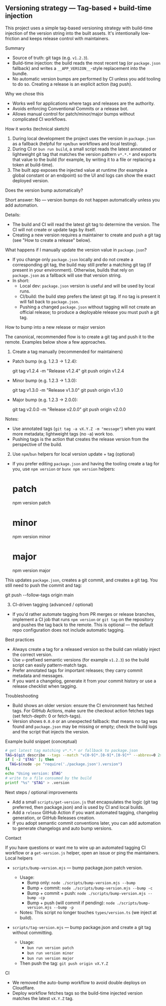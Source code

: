 ## Versioning strategy — Tag-based + build-time injection

This project uses a simple tag-based versioning strategy with build-time injection of the version string into the built assets. It's intentionally low-friction and keeps release control with maintainers.

Summary
- Source of truth: git tags (e.g. `v1.2.3`).
- Build-time injection: the build reads the most recent tag (or `package.json` fallback) and writes a `__APP_VERSION__`-style replacement into the bundle.
- No automatic version bumps are performed by CI unless you add tooling to do so. Creating a release is an explicit action (tag push).

Why we chose this
- Works well for applications where tags and releases are the authority.
- Avoids enforcing Conventional Commits or a release bot.
- Allows manual control for patch/minor/major bumps without complicated CI workflows.

How it works (technical sketch)

1. During local development the project uses the version in `package.json` as a fallback (helpful for `npm`/`bun` workflows and local testing).
2. During CI or `bun run build`, a small script reads the latest annotated or lightweight git tag that matches the version pattern `v*.*.*` and exports that value to the build (for example, by writing it to a file or replacing a token at build-time).
3. The built app exposes the injected value at runtime (for example a global constant or an endpoint) so the UI and logs can show the exact deployed version.

Does the version bump automatically?

Short answer: No — version bumps do not happen automatically unless you add automation.

Details:
- The build and CI will read the latest git tag to determine the version. The CI will not create or update tags by itself.
- Creating a new version requires a maintainer to create and push a git tag (see "How to create a release" below).

What happens if I manually update the version value in `package.json`?

- If you change only `package.json` locally and do not create a corresponding git tag, the build may still prefer a matching git tag (if present in your environment). Otherwise, builds that rely on `package.json` as a fallback will use that version string.
- In short:
  - Local dev: `package.json` version is useful and will be used by local runs.
  - CI/build: the build step prefers the latest git tag. If no tag is present it will fall back to `package.json`.
  - Pushing a changed `package.json` without tagging will not create an official release; to produce a deployable release you must push a git tag.

How to bump into a new release or major version

The canonical, recommended flow is to create a git tag and push it to the remote. Examples below show a few approaches.

1) Create a tag manually (recommended for maintainers)

- Patch bump (e.g. 1.2.3 → 1.2.4):

  git tag v1.2.4 -m "Release v1.2.4"
  git push origin v1.2.4

- Minor bump (e.g. 1.2.3 → 1.3.0):

  git tag v1.3.0 -m "Release v1.3.0"
  git push origin v1.3.0

- Major bump (e.g. 1.2.3 → 2.0.0):

  git tag v2.0.0 -m "Release v2.0.0"
  git push origin v2.0.0

Notes:
- Use annotated tags (`git tag -a vX.Y.Z -m "message"`) when you want more metadata; lightweight tags (no -a) work too.
- Pushing tags is the action that creates the release version from the perspective of the build.

2) Use `npm`/`bun` helpers for local version update + tag (optional)

- If you prefer editing `package.json` and having the tooling create a tag for you, use `npm version` or `bunx npm version` helpers:

  # patch
  npm version patch

  # minor
  npm version minor

  # major
  npm version major

This updates `package.json`, creates a git commit, and creates a git tag. You still need to push the commit and tag:

  git push --follow-tags origin main

3) CI-driven tagging (advanced / optional)

- If you'd rather automate tagging from PR merges or release branches, implement a CI job that runs `npm version` or `git tag` on the repository and pushes the tag back to the remote. This is optional — the default repo configuration does not include automatic tagging.

Best practices

- Always create a tag for a released version so the build can reliably inject the correct version.
- Use `v`-prefixed semantic versions (for example `v1.2.3`) so the build script can easily pattern-match tags.
- Prefer annotated tags for important releases; they carry commit metadata and messages.
- If you want a changelog, generate it from your commit history or use a release checklist when tagging.

Troubleshooting

- Build shows an older version: ensure the CI environment has fetched tags. For GitHub Actions, make sure the checkout action fetches tags (set fetch-depth: 0 or fetch-tags).
- Version shows `0.0.0` or an unexpected fallback: that means no tag was found and `package.json` may be missing or empty; check the build logs and the script that injects the version.

Example build snippet (conceptual)

```bash
# get latest tag matching v*.*.* or fallback to package.json
TAG=$(git describe --tags --match "v[0-9]*.[0-9]*.[0-9]*" --abbrev=0 2>/dev/null || true)
if [ -z "$TAG" ]; then
  TAG=$(node -pe "require('./package.json').version")
fi
echo "Using version: $TAG"
# write to a file consumed by the build
printf "%s" "$TAG" > .version
```

Next steps / optional improvements

- Add a small `scripts/get-version.js` that encapsulates the logic (git tag preferred, then package.json) and is used by CI and local builds.
- Add a `release` GitHub Action if you want automated tagging, changelog generation, or GitHub Releases creation.
- If you adopt semantic commit conventions later, you can add automation to generate changelogs and auto bump versions.

Contact

If you have questions or want me to wire up an automated tagging CI workflow or a `get-version.js` helper, open an issue or ping the maintainers.
Local helpers

- `scripts/bump-version.mjs` — bump package.json patch version.
  - Usage:
    - Bump only: `node ./scripts/bump-version.mjs --bump`
    - Bump + commit: `node ./scripts/bump-version.mjs --bump -c`
    - Bump + commit + push: `node ./scripts/bump-version.mjs --bump -cp`
    - Bump + push (will commit if pending): `node ./scripts/bump-version.mjs --bump -p`
  - Notes: This script no longer touches `types/version.ts` (we inject at build).

- `scripts/tag-version.mjs` — bump package.json and create a git tag without committing.
  - Usage:
    - `bun run version patch`
    - `bun run version minor`
    - `bun run version major`
  - Then push the tag: `git push origin vX.Y.Z`

CI

- We removed the auto-bump workflow to avoid double deploys on Cloudflare.
- Deploy workflow fetches tags so the build-time injected version matches the latest `vX.Y.Z` tag.
